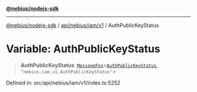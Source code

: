 [**@nebius/nodejs-sdk**](../../../../../README.md)

---

[@nebius/nodejs-sdk](../../../../../README.md) / [api/nebius/iam/v1](../README.md) / AuthPublicKeyStatus

# Variable: AuthPublicKeyStatus

> **AuthPublicKeyStatus**: [`MessageFns`](../../../../../runtime/protos/core/interfaces/MessageFns.md)\<[`AuthPublicKeyStatus`](../interfaces/AuthPublicKeyStatus.md), `"nebius.iam.v1.AuthPublicKeyStatus"`\>

Defined in: src/api/nebius/iam/v1/index.ts:5252

